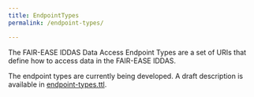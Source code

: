 ```yaml
---
title: EndpointTypes
permalink: /endpoint-types/

---
```


The FAIR-EASE IDDAS Data Access Endpoint Types are a set of URIs that define how to access data in the FAIR-EASE IDDAS. 

The endpoint types are currently being developed. A draft description is available in [endpoint-types.ttl](endpoint-types.ttl).